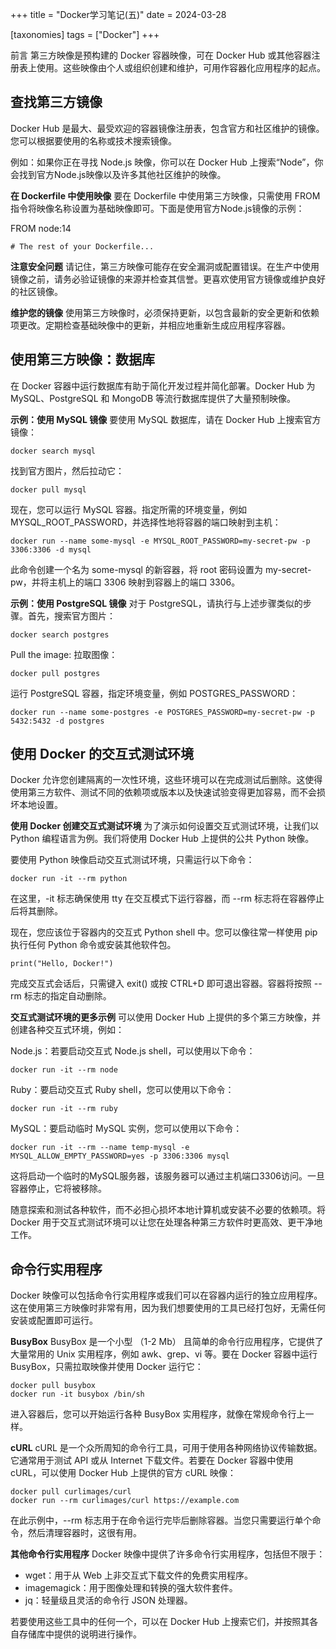 +++
title = "Docker学习笔记(五)"
date = 2024-03-28

[taxonomies]
tags = ["Docker"]
+++

前言 第三方映像是预构建的 Docker 容器映像，可在 Docker Hub 或其他容器注册表上使用。这些映像由个人或组织创建和维护，可用作容器化应用程序的起点。


<!-- more -->

## **查找第三方镜像**
Docker Hub 是最大、最受欢迎的容器镜像注册表，包含官方和社区维护的镜像。您可以根据要使用的名称或技术搜索镜像。

例如：如果你正在寻找 Node.js 映像，你可以在 Docker Hub 上搜索“Node”，你会找到官方Node.js映像以及许多其他社区维护的映像。

**在 Dockerfile 中使用映像**
要在 Dockerfile 中使用第三方映像，只需使用 FROM 指令将映像名称设置为基础映像即可。下面是使用官方Node.js镜像的示例：

FROM node:14
```
# The rest of your Dockerfile...
```
**注意安全问题**
请记住，第三方映像可能存在安全漏洞或配置错误。在生产中使用镜像之前，请务必验证镜像的来源并检查其信誉。更喜欢使用官方镜像或维护良好的社区镜像。

**维护您的镜像**
使用第三方映像时，必须保持更新，以包含最新的安全更新和依赖项更改。定期检查基础映像中的更新，并相应地重新生成应用程序容器。

## **使用第三方映像：数据库**
在 Docker 容器中运行数据库有助于简化开发过程并简化部署。Docker Hub 为 MySQL、PostgreSQL 和 MongoDB 等流行数据库提供了大量预制映像。

**示例：使用 MySQL 镜像**
要使用 MySQL 数据库，请在 Docker Hub 上搜索官方镜像：
```
docker search mysql
```
找到官方图片，然后拉动它：
```
docker pull mysql
```
现在，您可以运行 MySQL 容器。指定所需的环境变量，例如 MYSQL_ROOT_PASSWORD，并选择性地将容器的端口映射到主机：
```
docker run --name some-mysql -e MYSQL_ROOT_PASSWORD=my-secret-pw -p 3306:3306 -d mysql
```
此命令创建一个名为 some-mysql 的新容器，将 root 密码设置为 my-secret-pw，并将主机上的端口 3306 映射到容器上的端口 3306。

**示例：使用 PostgreSQL 镜像**
对于 PostgreSQL，请执行与上述步骤类似的步骤。首先，搜索官方图片：
```
docker search postgres
```
Pull the image: 拉取图像：
```
docker pull postgres
```
运行 PostgreSQL 容器，指定环境变量，例如 POSTGRES_PASSWORD：
```
docker run --name some-postgres -e POSTGRES_PASSWORD=my-secret-pw -p 5432:5432 -d postgres
```


## **使用 Docker 的交互式测试环境**
Docker 允许您创建隔离的一次性环境，这些环境可以在完成测试后删除。这使得使用第三方软件、测试不同的依赖项或版本以及快速试验变得更加容易，而不会损坏本地设置。

**使用 Docker 创建交互式测试环境**
为了演示如何设置交互式测试环境，让我们以 Python 编程语言为例。我们将使用 Docker Hub 上提供的公共 Python 映像。

要使用 Python 映像启动交互式测试环境，只需运行以下命令：
```
docker run -it --rm python
```
在这里，-it 标志确保使用 tty 在交互模式下运行容器，而 --rm 标志将在容器停止后将其删除。

现在，您应该位于容器内的交互式 Python shell 中。您可以像往常一样使用 pip 执行任何 Python 命令或安装其他软件包。
```
print("Hello, Docker!")
```
完成交互式会话后，只需键入 exit() 或按 CTRL+D 即可退出容器。容器将按照 --rm 标志的指定自动删除。

**交互式测试环境的更多示例**
可以使用 Docker Hub 上提供的多个第三方映像，并创建各种交互式环境，例如：

Node.js：若要启动交互式 Node.js shell，可以使用以下命令：
```
docker run -it --rm node
```
Ruby：要启动交互式 Ruby shell，您可以使用以下命令：
```
docker run -it --rm ruby
```
MySQL：要启动临时 MySQL 实例，您可以使用以下命令：
```
docker run -it --rm --name temp-mysql -e MYSQL_ALLOW_EMPTY_PASSWORD=yes -p 3306:3306 mysql
```
这将启动一个临时的MySQL服务器，该服务器可以通过主机端口3306访问。一旦容器停止，它将被移除。

随意探索和测试各种软件，而不必担心损坏本地计算机或安装不必要的依赖项。将 Docker 用于交互式测试环境可以让您在处理各种第三方软件时更高效、更干净地工作。



## **命令行实用程序**
Docker 映像可以包括命令行实用程序或我们可以在容器内运行的独立应用程序。这在使用第三方映像时非常有用，因为我们想要使用的工具已经打包好，无需任何安装或配置即可运行。

**BusyBox**
BusyBox 是一个小型 （1-2 Mb） 且简单的命令行应用程序，它提供了大量常用的 Unix 实用程序，例如 awk、grep、vi 等。要在 Docker 容器中运行 BusyBox，只需拉取映像并使用 Docker 运行它：
```
docker pull busybox
docker run -it busybox /bin/sh
```
进入容器后，您可以开始运行各种 BusyBox 实用程序，就像在常规命令行上一样。

**cURL**
cURL 是一个众所周知的命令行工具，可用于使用各种网络协议传输数据。它通常用于测试 API 或从 Internet 下载文件。若要在 Docker 容器中使用 cURL，可以使用 Docker Hub 上提供的官方 cURL 映像：
```
docker pull curlimages/curl
docker run --rm curlimages/curl https://example.com
```
在此示例中，--rm 标志用于在命令运行完毕后删除容器。当您只需要运行单个命令，然后清理容器时，这很有用。

**其他命令行实用程序**
Docker 映像中提供了许多命令行实用程序，包括但不限于：

- wget：用于从 Web 上非交互式下载文件的免费实用程序。
- imagemagick：用于图像处理和转换的强大软件套件。
- jq：轻量级且灵活的命令行 JSON 处理器。

若要使用这些工具中的任何一个，可以在 Docker Hub 上搜索它们，并按照其各自存储库中提供的说明进行操作。


